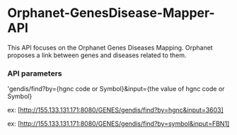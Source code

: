 # Orphanet-GenesDisease-Mapper-API
This API focuses on the Orphanet Genes Diseases Mapping.
Orphanet proposes a link between genes and diseases related to them.
### API parameters
'gendis/find?by={hgnc code or Symbol}&input={the value of hgnc code or Symbol}

ex: [http://155.133.131.171:8080/GENES/gendis/find?by=hgnc&input=3603]

ex: [http://155.133.131.171:8080/GENES/gendis/find?by=symbol&input=FBN1] 

